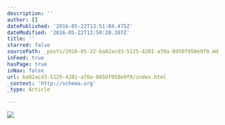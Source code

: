 ```yaml
---
description: ''
author: []
datePublished: '2016-05-22T13:51:04.475Z'
dateModified: '2016-05-22T13:50:20.397Z'
title: ''
starred: false
sourcePath: _posts/2016-05-22-ba82acd3-5125-4201-a70a-0450f050e9f9.md
inFeed: true
hasPage: true
inNav: false
url: ba82acd3-5125-4201-a70a-0450f050e9f9/index.html
_context: 'http://schema.org'
_type: Article

---
```

![](https://the-grid-user-content.s3-us-west-2.amazonaws.com/717c4e0f-5eaa-4957-9fb2-7415288b0975.jpg)